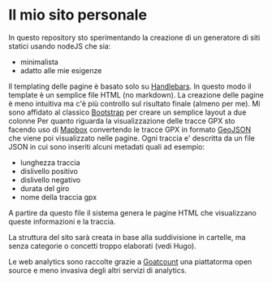 # Il mio sito personale
In questo repository sto sperimentando la creazione di un generatore di siti statici usando nodeJS che sia:
* minimalista
* adatto alle mie esigenze

Il templating delle pagine è basato solo su [Handlebars](https://handlebarsjs.com).
In questo modo il template è un semplice file HTML (no markdown).
La creazione delle pagine è meno intuitiva ma c'è più controllo sul risultato finale (almeno per me).
Mi sono affidato al classico [Bootstrap](https://getbootstrap.com) per creare un semplice layout a due colonne
Per quanto riguarda la visualizzazione delle tracce GPX sto facendo uso di [Mapbox](https://www.mapbox.com) convertendo
le tracce GPX in formato [GeoJSON](https://geojson.org) che viene poi visualizzato nelle pagine.
Ogni traccia e' descritta da un file JSON in cui sono inseriti alcuni metadati quali ad esempio:
- lunghezza traccia
- dislivello positivo
- dislivello negativo
- durata del giro
- nome della traccia gpx

A partire da questo file il sistema genera le pagine HTML che visualizzano queste informazioni e la traccia.

La struttura del sito sarà creata in base alla suddivisione in cartelle, ma senza categorie o concetti troppo elaborati
(vedi Hugo).

Le web analytics sono raccolte grazie a [Goatcount](https://www.goatcounter.com) una piattatorma open source e meno invasiva degli altri servizi di analytics.


